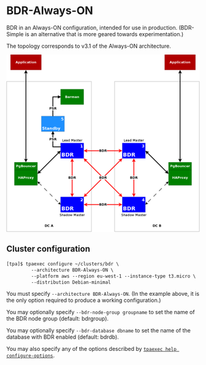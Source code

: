BDR-Always-ON
=============

BDR in an Always-ON configuration, intended for use in production.
(BDR-Simple is an alternative that is more geared towards
experimentation.)

The topology corresponds to v3.1 of the Always-ON architecture.

![BDR-Always-ON cluster](images/bdr-altha31.png)

## Cluster configuration

```
[tpa]$ tpaexec configure ~/clusters/bdr \
         --architecture BDR-Always-ON \
         --platform aws --region eu-west-1 --instance-type t3.micro \
         --distribution Debian-minimal
```

You must specify ``--architecture BDR-Always-ON``. (In the example
above, it is the only option required to produce a working
configuration.)

You may optionally specify ``--bdr-node-group groupname`` to set the
name of the BDR node group (default: bdrgroup).

You may optionally specify ``--bdr-database dbname`` to set the name of
the database with BDR enabled (default: bdrdb).

You may also specify any of the options described by
[``tpaexec help configure-options``](tpaexec-configure.md).
